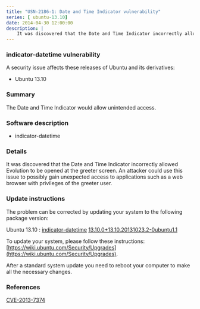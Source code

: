 ```yaml
---
title: "USN-2186-1: Date and Time Indicator vulnerability"
series: [ ubuntu-13.10]
date: 2014-04-30 12:00:00
description: |
    It was discovered that the Date and Time Indicator incorrectly allowed Evolution to be opened at the greeter screen. An attacker could use this issue to possibly gain unexpected access to applications such as a web browser with privileges of the greeter user. 
--- 
```

 
### indicator-datetime vulnerability

A security issue affects these releases of Ubuntu and its derivatives:

* Ubuntu 13.10

### Summary

The Date and Time Indicator would allow unintended access. 

### Software description

* indicator-datetime 

### Details

It was discovered that the Date and Time Indicator incorrectly allowed Evolution to be opened at the greeter screen. An attacker could use this issue to possibly gain unexpected access to applications such as a web browser with privileges of the greeter user. 

### Update instructions

The problem can be corrected by updating your system to the following package version:

Ubuntu 13.10
 : [indicator-datetime](https://launchpad.net/ubuntu/+source/indicator-datetime) <span> [13.10.0+13.10.20131023.2-0ubuntu1.1](https://launchpad.net/ubuntu/+source/indicator-datetime/13.10.0+13.10.20131023.2-0ubuntu1.1) </span> 

To update your system, please follow these instructions: [https://wiki.ubuntu.com/Security/Upgrades](https://wiki.ubuntu.com/Security/Upgrades).

After a standard system update you need to reboot your computer to make all the necessary changes. 

### References

 [CVE-2013-7374](http://people.ubuntu.com/~ubuntu-security/cve/CVE-2013-7374)
 
